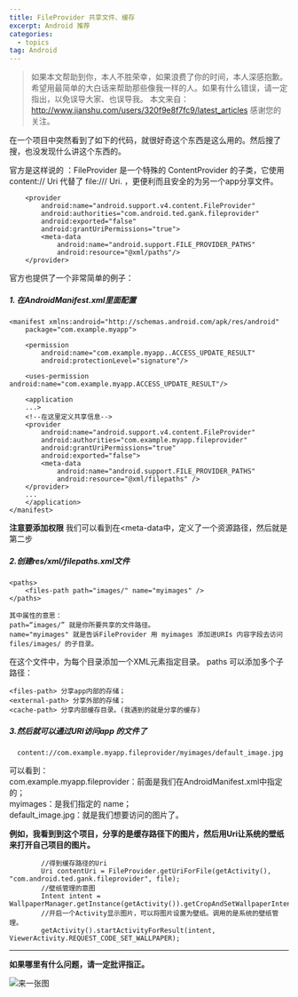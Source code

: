```yaml
---
title: FileProvider 共享文件、缓存
excerpt: Android 推荐
categories:
  - topics
tag: Android  
---
```


> 如果本文帮助到你，本人不胜荣幸，如果浪费了你的时间，本人深感抱歉。
希望用最简单的大白话来帮助那些像我一样的人。如果有什么错误，请一定指出，以免误导大家、也误导我。
本文来自：http://www.jianshu.com/users/320f9e8f7fc9/latest_articles
感谢您的关注。

在一个项目中突然看到了如下的代码，就很好奇这个东西是这么用的。然后搜了搜，也没发现什么讲这个东西的。

官方是这样说的 ：FileProvider 是一个特殊的 ContentProvider 的子类，它使用 content:// Uri 代替了 file:/// Uri. ，更便利而且安全的为另一个app分享文件。

        <provider
            android:name="android.support.v4.content.FileProvider"
            android:authorities="com.android.ted.gank.fileprovider"
            android:exported="false"
            android:grantUriPermissions="true">
            <meta-data
                android:name="android.support.FILE_PROVIDER_PATHS"
                android:resource="@xml/paths"/>
        </provider>

官方也提供了一个非常简单的例子：

##### 1. 在AndroidManifest.xml里面配置

	<manifest xmlns:android="http://schemas.android.com/apk/res/android"
	    package="com.example.myapp">

	    <permission
		    android:name="com.example.myapp..ACCESS_UPDATE_RESULT"
	    	android:protectionLevel="signature"/>

	    <uses-permission android:name="com.example.myapp.ACCESS_UPDATE_RESULT"/>

	    <application
	    ...>
        <!--在这里定义共享信息-->
	    <provider
	    	android:name="android.support.v4.content.FileProvider"
	    	android:authorities="com.example.myapp.fileprovider"
	    	android:grantUriPermissions="true"
	    	android:exported="false">
	      	<meta-data
	          	android:name="android.support.FILE_PROVIDER_PATHS"
	          	android:resource="@xml/filepaths" />
	    </provider>
	    ...
	    </application>
	</manifest>


**注意要添加权限**
我们可以看到在<meta-data中，定义了一个资源路径，然后就是第二步

##### 2.创建res/xml/filepaths.xml文件

	<paths>
	    <files-path path="images/" name="myimages" />
	</paths>
	
	其中属性的意思：
    path=“images/” 就是你所要共享的文件路径。
    name="myimages" 就是告诉FileProvider 用 myimages 添加进URIs 内容字段去访问 files/images/ 的子目录。

在这个文件中，为每个目录添加一个XML元素指定目录。
paths 可以添加多个子路径：

    <files-path> 分享app内部的存储；
    <external-path> 分享外部的存储；
    <cache-path> 分享内部缓存目录。(我遇到的就是分享的缓存)


##### 3.然后就可以通过URI访问app 的文件了
      content://com.example.myapp.fileprovider/myimages/default_image.jpg

可以看到：<br />
com.example.myapp.fileprovider：前面是我们在AndroidManifest.xml中指定的；<br />
myimages：是我们指定的 name；<br />
default_image.jpg：就是我们想要访问的图片了。

**例如，我看到到这个项目，分享的是缓存路径下的图片，然后用Uri让系统的壁纸来打开自己项目的图片。**

            //得到缓存路径的Uri
            Uri contentUri = FileProvider.getUriForFile(getActivity(), "com.android.ted.gank.fileprovider", file);
            //壁纸管理的意图
            Intent intent = WallpaperManager.getInstance(getActivity()).getCropAndSetWallpaperIntent(contentUri);
            //开启一个Activity显示图片，可以将图片设置为壁纸。调用的是系统的壁纸管理。
            getActivity().startActivityForResult(intent, ViewerActivity.REQUEST_CODE_SET_WALLPAPER);

<hr />

**如果哪里有什么问题，请一定批评指正。**

![来一张图](http://upload-images.jianshu.io/upload_images/1689895-9d5dbea88a5f6728.png?imageMogr2/auto-orient/strip%7CimageView2/2/w/1240)